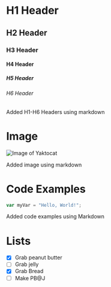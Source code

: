 # H1 Header
## H2 Header
### H3 Header
#### H4 Header
##### H5 Header
###### H6 Header

Added H1-H6 Headers using markdown

# Image
![Image of Yaktocat](https://octodex.github.com/images/yaktocat.png)

Added image using markdown

# Code Examples
```javascript
var myVar = "Hello, World!";
```

Added code examples using Markdown

# Lists
- [x] Grab peanut butter
- [ ] Grab jelly 
- [x] Grab Bread
- [ ] Make PB@J
